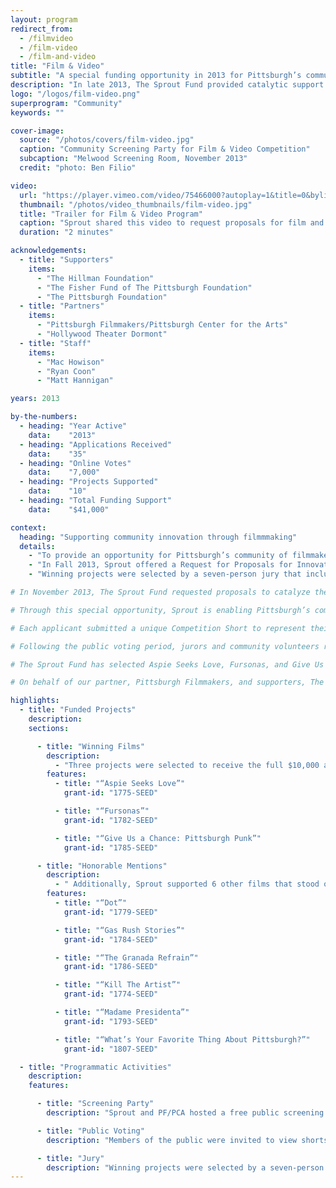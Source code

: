 ```yaml
---
layout: program
redirect_from:
  - /filmvideo
  - /film-video
  - /film-and-video
title: "Film & Video"
subtitle: "A special funding opportunity in 2013 for Pittsburgh’s community of filmmakers, videographers, and multimedia artists to showcase their approach to community innovation and receive support for their work."
description: "In late 2013, The Sprout Fund provided catalytic support to catalyze the creation or completion of new and innovative community-based projects that took the form of short or feature-length films, documentaries, online videos, and multimedia experiences. 3 projects were selected to receive the $10,000 awards and 6 received $1,000 honorable mentions."
logo: "/logos/film-video.png"
superprogram: "Community"
keywords: ""

cover-image:
  source: "/photos/covers/film-video.jpg"
  caption: "Community Screening Party for Film & Video Competition"
  subcaption: "Melwood Screening Room, November 2013"
  credit: "photo: Ben Filio"

video:
  url: "https://player.vimeo.com/video/75466000?autoplay=1&title=0&byline=0&portrait=0"
  thumbnail: "/photos/video_thumbnails/film-video.jpg"
  title: "Trailer for Film & Video Program"
  caption: "Sprout shared this video to request proposals for film and video projects and encourage the public to cast their votes."
  duration: "2 minutes"

acknowledgements:
  - title: "Supporters"
    items:
      - "The Hillman Foundation"
      - "The Fisher Fund of The Pittsburgh Foundation"
      - "The Pittsburgh Foundation"
  - title: "Partners"
    items:
      - "Pittsburgh Filmmakers/Pittsburgh Center for the Arts"
      - "Hollywood Theater Dormont"
  - title: "Staff"
    items:
      - "Mac Howison"
      - "Ryan Coon"
      - "Matt Hannigan"

years: 2013

by-the-numbers:
  - heading: "Year Active"
    data:    "2013"
  - heading: "Applications Received"
    data:    "35"
  - heading: "Online Votes"
    data:    "7,000"
  - heading: "Projects Supported"
    data:    "10"
  - heading: "Total Funding Support"
    data:    "$41,000"

context:
  heading: "Supporting community innovation through filmmmaking"
  details:
    - "To provide an opportunity for Pittsburgh’s community of filmmakers, videographers, and multimedia artists to showcase their approach to community innovation, The Sprout Fund announced a special Request for Proposals in fall 2013 to support film, video, and multimedia art projects. Sprout partnered closely with Pittsburgh Filmmakers / Pittsburgh Center for the Arts to cultivate applicants and support funded projects."
    - "In Fall 2013, Sprout offered a Request for Proposals for Innovative Community Film and Video Projects. For this RFP, Sprout sought $10,000 proposals from Pittsburgh’s filmmakers, videographers, and multimedia artists to catalyze the creation or completion of new and innovative community-based projects that take the form of short or feature-length films, documentaries, online videos, and multimedia experiences."
    - "Winning projects were selected by a seven-person jury that included members of the standing Seed Award for Community Innovation Advisory Committee, representatives of the film and video community, and experts in film and video creation, production, and management. Several of the recognized films went on to further development and cinematic release in the years ahead: for example, “Aspie Seeks Love” won Best Documentary Feature Film at its premier at Cinequest Film Festival, and “Fursonas” won a “Spirit of Slamdance” award at its premier at Slamdance Film Festival."

# In November 2013, The Sprout Fund requested proposals to catalyze the creation or completion of new and innovative community-based projects that take the form of short or feature-length films, documentaries, online videos, and multimedia experiences.

# Through this special opportunity, Sprout is enabling Pittsburgh’s community of filmmakers, videographers, and multimedia artists to showcase their approach to community innovation and receive support for their work.

# Each applicant submitted a unique Competition Short to represent their project. Between November 25th and December 2nd, the public had a chance to view the shorts and “like” those they wanted to see move forward. The online voting process generated more than 8,000 likes.

# Following the public voting period, jurors and community volunteers representing Pittsburgh’s film and video community engaged in an extensive review process that considered likes as indicators of community support and used additional criteria to decide which projects would receive awards.

# The Sprout Fund has selected Aspie Seeks Love, Fursonas, and Give Us A Chance–Pittsburgh Punk to receive the full $10,000 grants accompanied by technical support from Pittsburgh Filmmakers. 6 other film & video projects also received $1,000 Honorable Mention awards.

# On behalf of our partner, Pittsburgh Filmmakers, and supporters, The Pittsburgh Foundation, The Hillman Foundation, and the Fisher Fund of The Pittsburgh Foundation, all of us at Sprout appreciate the Pittsburgh filmmaking community’s participation in this process and wish the best of luck to all applicants in their future endeavors.

highlights:
  - title: "Funded Projects"
    description:
    sections:

      - title: "Winning Films"
        description:
          - "Three projects were selected to receive the full $10,000 award. In addition, a further $5,000 was granted to Pittsburgh Filmmakers/Pittsburgh Center for the Arts to provide fiscal sponsorship for the filmmakers and ongoing technical support for the projects."
        features:
          - title: "“Aspie Seeks Love”"
            grant-id: "1775-SEED"

          - title: "“Fursonas”"
            grant-id: "1782-SEED"

          - title: "“Give Us a Chance: Pittsburgh Punk”"
            grant-id: "1785-SEED"

      - title: "Honorable Mentions"
        description:
          - " Additionally, Sprout supported 6 other films that stood out in the review process with $1,000 Honorable Mention awards."
        features:
          - title: "“Dot”"
            grant-id: "1779-SEED"

          - title: "“Gas Rush Stories”"
            grant-id: "1784-SEED"

          - title: "“The Granada Refrain”"
            grant-id: "1786-SEED"

          - title: "“Kill The Artist”"
            grant-id: "1774-SEED"

          - title: "“Madame Presidenta”"
            grant-id: "1793-SEED"

          - title: "“What’s Your Favorite Thing About Pittsburgh?”"
            grant-id: "1807-SEED"

  - title: "Programmatic Activities"
    description:
    features:

      - title: "Screening Party"
        description: "Sprout and PF/PCA hosted a free public screening of competition shorts at Pittsburgh Filmmakers Melwood Theater where trailers and short promotional films made by the applicants were shown to a supportive community audience."

      - title: "Public Voting"
        description: "Members of the public were invited to view shorts and trailers for the submitted videos on a special page of the Sprout website, where they could vote for their favorites."

      - title: "Jury"
        description: "Winning projects were selected by a seven-person jury that included Seed Award committee members, representatives of the film and video community, and experts in film and video creation, production, and management."
---
```

